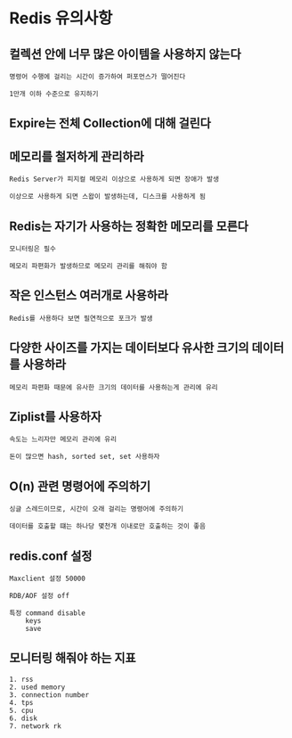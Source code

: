 # Redis 유의사항

## 컬렉션 안에 너무 많은 아이템을 사용하지 않는다 

    명령어 수행에 걸리는 시간이 증가하여 퍼포먼스가 떨어진다

    1만개 이하 수준으로 유지하기

## Expire는 전체 Collection에 대해 걸린다

## 메모리를 철저하게 관리하라

    Redis Server가 피지컬 메모리 이상으로 사용하게 되면 장애가 발생
    
    이상으로 사용하게 되면 스왑이 발생하는데, 디스크를 사용하게 됨

## Redis는 자기가 사용하는 정확한 메모리를 모른다

    모니터링은 필수 

    메모리 파편화가 발생하므로 메모리 관리를 해줘야 함

## 작은 인스턴스 여러개로 사용하라

    Redis를 사용하다 보면 필연적으로 포크가 발생

## 다양한 사이즈를 가지는 데이터보다 유사한 크기의 데이터를 사용하라

    메모리 파편화 때문에 유사한 크기의 데이터를 사용하는게 관리에 유리

## Ziplist를 사용하자

    속도는 느리자만 메모리 관리에 유리

    돈이 많으면 hash, sorted set, set 사용하자 

## O(n) 관련 명령어에 주의하기 

    싱글 스레드이므로, 시간이 오래 걸리는 명령어에 주의하기

    데이터를 호출할 떄는 하나당 몇천개 이내로만 호출하는 것이 좋음

## redis.conf 설정

    Maxclient 설정 50000

    RDB/AOF 설정 off

    특정 command disable 
        keys
        save


## 모니터링 해줘야 하는 지표

    1. rss
    2. used memory
    3. connection number
    4. tps
    5. cpu
    6. disk
    7. network rk 